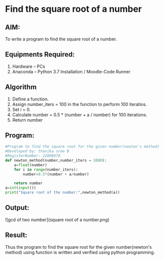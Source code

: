# Find the square root of a number

## AIM:
To write a program to find the square root of a number.

## Equipments Required:
1. Hardware – PCs
2. Anaconda – Python 3.7 Installation / Moodle-Code Runner

## Algorithm
1. Define a function.
2. Assign number_iters = 100 in the function to perform 100 iteratios.
3. Set i = 0.
4. Calculate  number = 0.5 * (number + a / number) for 100 iterations.
5. Return number

## Program:
```python
#Program to find the square root for the given number(newton's method) using function.
#Developed by: thanika sree B
#RegisterNumber: 22008978
def newton_method(number,number_iters = 1000):
    a=float(number)
    for i in range(number_iters):
        number=0.5*(number + a/number)
        
    return number
a=int(input())
print("Square root of the number:",newton_method(a))
```

## Output:
![gcd of two number](square root of a number.png)


## Result:
Thus the program to find the square root for the given number(newton's method) using function is written and verified using python programming.
